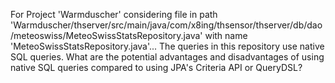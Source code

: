 For Project 'Warmduscher' considering file in path 'Warmduscher/thserver/src/main/java/com/x8ing/thsensor/thserver/db/dao/meteoswiss/MeteoSwissStatsRepository.java' with name 'MeteoSwissStatsRepository.java'... 
The queries in this repository use native SQL queries. What are the potential advantages and disadvantages of using native SQL queries compared to using JPA's Criteria API or QueryDSL?